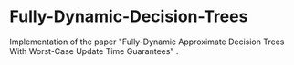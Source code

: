 # Fully-Dynamic-Decision-Trees
Implementation of the paper "Fully-Dynamic Approximate Decision Trees With Worst-Case Update Time Guarantees" .
